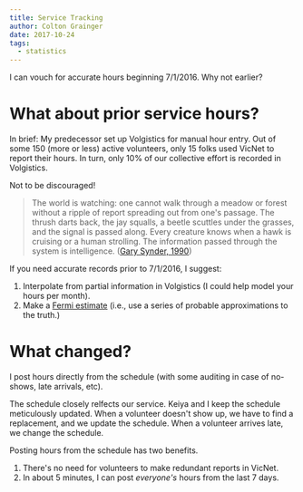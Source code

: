 ```yaml
---
title: Service Tracking
author: Colton Grainger
date: 2017-10-24
tags:
  - statistics
---
```


I can vouch for accurate hours beginning 7/1/2016. Why not earlier? 

# What about prior service hours?
In brief: My predecessor set up Volgistics for manual hour entry. Out of some 150 (more or less) active volunteers, only 15 folks used VicNet to report their hours. In turn, only 10% of our collective effort is recorded in Volgistics. 

Not to be discouraged! 

> The world is watching: one cannot walk through a meadow or forest without a ripple of report spreading out from one's passage. The thrush darts back, the jay squalls, a beetle scuttles under the grasses, and the signal is passed along. Every creature knows when a hawk is cruising or a human strolling. The information passed through the system is intelligence. ([Gary Synder, 1990](https://terebess.hu/zen/mesterek/The-Practice-of-the-Wild-by-Gary-Snyder.pdf))

If you need accurate records prior to 7/1/2016, I suggest:
1. Interpolate from partial information in Volgistics (I could help model your hours per month). 
2. Make a [Fermi estimate](https://en.wikipedia.org/wiki/Fermi_problem#cite_ref-2) (i.e., use a series of probable approximations to the truth.)

# What changed?

I post hours directly from the schedule (with some auditing in case of no-shows, late arrivals, etc).

The schedule closely relfects our service. Keiya and I keep the schedule meticulously updated. When a volunteer doesn't show up, we have to find a replacement, and we update the schedule. When a volunteer arrives late, we change the schedule.

Posting hours from the schedule has two benefits.
1. There's no need for volunteers to make redundant reports in VicNet. 
2. In about 5 minutes, I can post *everyone's* hours from the last 7 days.

